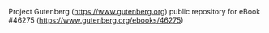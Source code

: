 Project Gutenberg (https://www.gutenberg.org) public repository for eBook #46275 (https://www.gutenberg.org/ebooks/46275)
